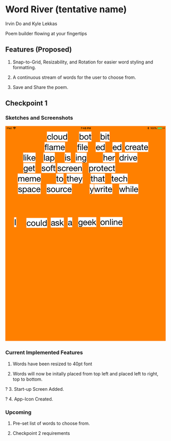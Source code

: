 # Word River (tentative name)
Irvin Do and Kyle Lekkas

Poem builder flowing at your fingertips

## Features (Proposed)

1. Snap-to-Grid, Resizability, and Rotation for easier word styling and formatting.

2. A continuous stream of words for the user to choose from.

3. Save and Share the poem.

## Checkpoint 1 ##

### Sketches and Screenshots ###
![Word River - Checkpoint 1](images/chkpt1_ss.png)

### Current Implemented Features ###

1. Words have been resized to 40pt font

2. Words will now be initally placed from top left and placed left to right, top to bottom.

? 3. Start-up Screen Added.

? 4. App-Icon Created.

### Upcoming ###

1. Pre-set list of words to choose from.

2. Checkpoint 2 requirements
